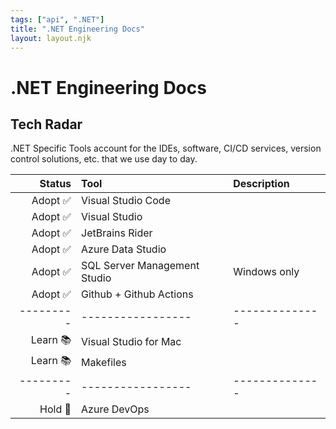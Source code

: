 ```yaml
---
tags: ["api", ".NET"]
title: ".NET Engineering Docs"
layout: layout.njk
---
```


# .NET Engineering Docs

## Tech Radar
.NET Specific Tools account for the IDEs, software, CI/CD services, version control solutions, etc. that we use day to day.


|   Status  |  Tool              | Description |
| ---------:|:-------------------|:------------|
|  Adopt ✅ | Visual Studio Code 
|  Adopt ✅ | Visual Studio
|  Adopt ✅ | JetBrains Rider
|  Adopt ✅ | Azure Data Studio
|  Adopt ✅ | SQL Server Management Studio | Windows only
|  Adopt ✅ | Github + Github Actions
| --------- | -----------------| --------------|
|  Learn 📚 | Visual Studio for Mac
|  Learn 📚 | Makefiles
| --------- | -----------------| --------------|
|  Hold 🛑  | Azure DevOps